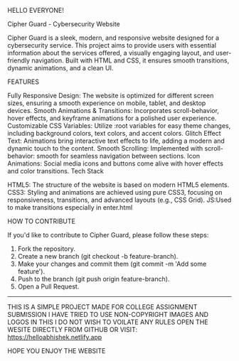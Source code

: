 HELLO EVERYONE!

Cipher Guard - Cybersecurity Website

Cipher Guard is a sleek, modern, and responsive website designed for a cybersecurity service. This project aims to provide users with essential information about the services offered, a visually engaging layout, and user-friendly navigation. 
Built with HTML and CSS, it ensures smooth transitions, dynamic animations, and a clean UI.

FEATURES

Fully Responsive Design: The website is optimized for different screen sizes, ensuring a smooth experience on mobile, tablet, and desktop devices.
Smooth Animations & Transitions: Incorporates scroll-behavior, hover effects, and keyframe animations for a polished user experience.
Customizable CSS Variables: Utilize :root variables for easy theme changes, including background colors, text colors, and accent colors.
Glitch Effect Text: Animations bring interactive text effects to life, adding a modern and dynamic touch to the content.
Smooth Scrolling: Implemented with scroll-behavior: smooth for seamless navigation between sections.
Icon Animations: Social media icons and buttons come alive with hover effects and color transitions.
Tech Stack

HTML5: The structure of the website is based on modern HTML5 elements.
CSS3: Styling and animations are achieved using pure CSS3, focusing on responsiveness, transitions, and advanced layouts (e.g., CSS Grid).
JS:Used to make transitions especially in enter.html

HOW TO CONTRIBUTE

If you'd like to contribute to Cipher Guard, please follow these steps:

1) Fork the repository.
2) Create a new branch (git checkout -b feature-branch).
3) Make your changes and commit them (git commit -m 'Add some feature').
4) Push to the branch (git push origin feature-branch).
5) Open a Pull Request.

******************************************************************************************************************************************
THIS IS A SIMPLE PROJECT MADE FOR COLLEGE ASSIGNMENT SUBMISSION
I HAVE TRIED TO USE NON-COPYRIGHT IMAGES AND LOGOS IN THIS
I DO NOT WISH TO VOILATE ANY RULES
OPEN THE WESITE DIRECTLY FROM GITHUB OR VISIT: https://helloabhishek.netlify.app

HOPE YOU ENJOY THE WEBSITE 
